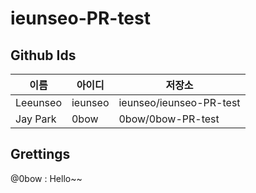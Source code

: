 # ieunseo-PR-test

## Github Ids

| 이름 | 아이디 | 저장소 |
|------|-------|---------|
| Leeunseo | ieunseo | ieunseo/ieunseo-PR-test |
| Jay Park | 0bow | 0bow/0bow-PR-test | 

## Grettings

@0bow : Hello~~
